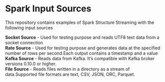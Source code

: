 # Spark Input Sources
This repository contains examples of Spark Structure Streaming with the following input sources

**Socket Source** - Used for testing purpose and reads UTF8 text data from a socket connection\
**Rate Source** - Used for testing purpose and generates data at the specified number of rows per second.Each output contains a timestamp and a value\
**Kafka Source** - Reads data from Kafka. It’s compatible with Kafka broker versions 0.10.0 or higher.\
**File Source** - Reads files written in a directory as a stream of data.Supported file formats are text, CSV, JSON, ORC, Parquet.